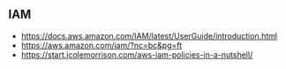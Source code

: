 ## IAM

- https://docs.aws.amazon.com/IAM/latest/UserGuide/introduction.html
- https://aws.amazon.com/iam/?nc=bc&pg=ft
- https://start.jcolemorrison.com/aws-iam-policies-in-a-nutshell/
